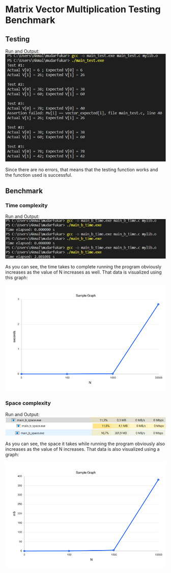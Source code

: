 # Matrix Vector Multiplication Testing Benchmark

## Testing

Run and Output:
![TestOutput](gambar2/testoutput.png)

Since there are no errors, that means that the testing function works and the function used is successful.

## Benchmark 

### Time complexity

Run and Output:
![TimeComplexityOutput](gambar2/timeoutput.png)

As you can see, the time takes to complete running the program obviously increases as the value of N increases as well. That data is visualized using this graph:

![TimeComplexityResult](gambar2/TimeGraph.png)

### Space complexity

Run and Output:
![SpaceComplexityOutput1](gambar2/spaceoutput1.png)
![SpaceComplexityOutput2](gambar2/spaceoutput2.png)
![SpaceComplexityOutput3](gambar2/spaceoutput3.png)

As you can see, the space it takes while running the program obviously also increases as the value of N increases. That data is also visualized using a graph:

![SpaceComplexityResult](gambar2/SpaceGraph.png)




